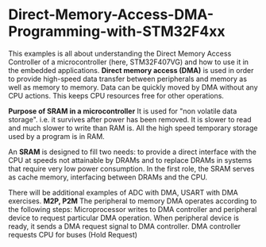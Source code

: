 # Direct-Memory-Access-DMA-Programming-with-STM32F4xx
This examples is all about understanding the Direct Memory Access Controller of a microcontroller (here, STM32F407VG) and how to use it in the embedded applications.
**Direct memory access (DMA)** is used in order to provide high-speed data transfer between peripherals and memory as well as memory to memory. 
Data can be quickly moved by DMA without any CPU actions. This keeps CPU resources free for other operations.

**Purpose of SRAM in a microcontroller**
It is used for "non volatile data storage". i.e. it survives after power has been removed. 
It is slower to read and much slower to write than RAM is. All the high speed temporary storage used by a program is in RAM.

An **SRAM** is designed to fill two needs: to provide a direct interface with the CPU at speeds not attainable by DRAMs and 
to replace DRAMs in systems that require very low power consumption. In the first role, the SRAM serves as cache memory, 
interfacing between DRAMs and the CPU.

There will be additional examples of ADC with DMA, USART with DMA exercises.
**M2P, P2M**
The peripheral to memory DMA operates according to the following steps: Microprocessor writes to DMA controller and peripheral device
to request particular DMA operation. When peripheral device is ready, it sends a DMA request signal to DMA controller. 
DMA controller requests CPU for buses (Hold Request)
